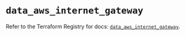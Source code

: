 # `data_aws_internet_gateway`

Refer to the Terraform Registry for docs: [`data_aws_internet_gateway`](https://registry.terraform.io/providers/hashicorp/aws/6.0.0/docs/data-sources/internet_gateway).
